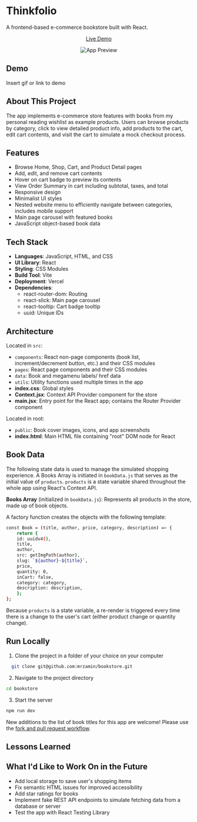 # Thinkfolio

A frontend-based e-commerce bookstore built with React.

<div align="center">
  
[Live Demo](#)

![App Preview]()

</div>


## Demo

Insert gif or link to demo

## About This Project

The app implements e-commerce store features with books from my personal reading wishlist as example products. Users can browse products by category, click to view detailed product info, add products to the cart, edit cart contents, and visit the cart to simulate a mock checkout process.

## Features

- Browse Home, Shop, Cart, and Product Detail pages
- Add, edit, and remove cart contents
- Hover on cart badge to preview its contents
- View Order Summary in cart including subtotal, taxes, and total
- Responsive design
- Minimalist UI styles
- Nested website menu to efficiently navigate between categories, includes mobile support
- Main page carousel with featured books
- JavaScript object-based book data

## Tech Stack

- **Languages**: JavaScript, HTML, and CSS
- **UI Library**: React
- **Styling**: CSS Modules
- **Build Tool**: Vite
- **Deployment**: Vercel
- **Dependencies**:
  - react-router-dom: Routing
  - react-slick: Main page carousel
  - react-tooltip: Cart badge tooltip
  - uuid: Unique IDs

## Architecture

Located in `src`:

- `components`: React non-page components (book list, increment/decrement button, etc.) and their CSS modules
- `pages`: React page components and their CSS modules
- `data`: Book and megamenu labels/ href data
- `utils`: Utility functions used multiple times in the app
- **index.css**: Global styles
- **Context.jsx**: Context API Provider component for the store
- **main.jsx**: Entry point for the React app; contains the Router Provider component

Located in root:

- `public`: Book cover images, icons, and app screenshots
- **index.html**: Main HTML file containing "root" DOM node for React

## Book Data

The following state data is used to manage the simulated shopping experience. A Books Array is initiated in `bookData.js` that serves as the initial value of `products`. `products` is a state variable shared throughout the whole app using React's Context API.

**Books Array** (initialized in `bookData.js`):
Represents all products in the store, made up of book objects.

A factory function creates the objects with the following template:

```bash
const Book = (title, author, price, category, description) => {
    return {
    id: uuidv4(),
    title,
    author,
    src: getImgPath(author),
    slug: `${author}-${title}`,
    price,
    quantity: 0,
    inCart: false,
    category: category,
    description: description,
    };
};
```

Because `products` is a state variable, a re-render is triggered every time there is a change to the user's cart (either product change or quantity change).

## Run Locally

1. Clone the project in a folder of your choice on your computer

```bash
  git clone git@github.com:mrzamin/bookstore.git
```

2. Navigate to the project directory

```bash
cd bookstore
```

3. Start the server

```bash
npm run dev
```

New additions to the list of book titles for this app are welcome! Please use the [fork and pull request workflow](https://docs.github.com/en/get-started/exploring-projects-on-github/contributing-to-a-projecthttps://docs.github.com/en/get-started/exploring-projects-on-github/contributing-to-a-project).

## Lessons Learned

## What I'd Like to Work On in the Future

- Add local storage to save user's shopping items
- Fix semantic HTML issues for improved accessibility
- Add star ratings for books
- Implement fake REST API endpoints to simulate fetching data from a database or server
- Test the app with React Testing Library
